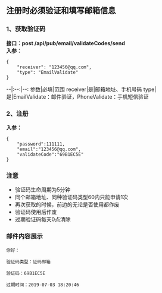 ## 注册时必须验证和填写邮箱信息

### 1、获取验证码
**接口：post /api/pub/email/validateCodes/send**  
**入参：**
```
{
	"receiver": "123456@qq.com",
	"type": "EmailValidate"
}
```
--|:--:|--:
参数|必填|范围
receiver|是|邮箱地址、手机号码
type|是|EmailValidate：邮件验证，PhoneValidate：手机短信验证

### 2、注册
**入参：**
```
{
	"password":111111,
	"email":"123456@qq.com",
	"validateCode":"69B1EC5E"
}
```

### 注意
* 验证码生命周期为5分钟
* 同个邮箱地址、同种验证码类型60内只能申请1次
* 再次获取的时候，前边的无论是否使用都作废
* 验证码使用后作废
* 过期验证码每天0点清除

### 邮件内容展示
```
你好：

验证码类型：证码邮箱

验证码：69B1EC5E

过期时间：2019-07-03 18:20:46
```
